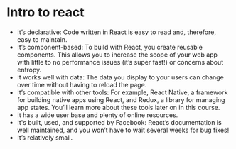 # Intro to react
- It’s declarative: Code written in React is easy to read and, therefore, easy to maintain.
- It’s component-based: To build with React, you create reusable components. This allows you to increase the scope of your web app with little to no performance issues (it’s super fast!) or concerns about entropy.
- It works well with data: The data you display to your users can change over time without having to reload the page.
- It’s compatible with other tools: For example, React Native, a framework for building native apps using React, and Redux, a library for managing app states. You’ll learn more about these tools later on in this course.
- It has a wide user base and plenty of online resources.
- It's built, used, and supported by Facebook: React’s documentation is well maintained, and you won’t have to wait several weeks for bug fixes!
- It’s relatively small.

